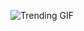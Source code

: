
<!-- GIF_SECTION -->
![Trending GIF](https://media2.giphy.com/media/v1.Y2lkPThiYjIxNzcydDNpdmcxeGFtYXcxazkyejhldDJmMDd5a3VqMjJubml4NWhhNXczOCZlcD12MV9naWZzX3NlYXJjaCZjdD1n/VQSwmBPQgkVy5gcs8I/giphy.gif)
<!-- END_GIF_SECTION -->

